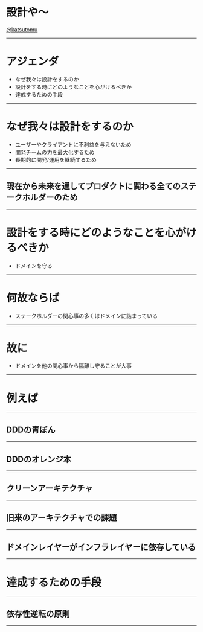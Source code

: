 # 設計や〜

[@katsutomu](https://github.com/katsutomu)

---

# アジェンダ
- なぜ我々は設計をするのか
- 設計をする時にどのようなことを心がけるべきか
- 達成するための手段

---

# なぜ我々は設計をするのか
- ユーザーやクライアントに不利益を与えないため
- 開発チームの力を最大化するため
- 長期的に開発/運用を継続するため

---

## 現在から未来を通してプロダクトに関わる全てのステークホルダーのため

---

# 設計をする時にどのようなことを心がけるべきか

- ドメインを守る

---

# 何故ならば

- ステークホルダーの関心事の多くはドメインに詰まっている

---

# 故に

- ドメインを他の関心事から隔離し守ることが大事

---

# 例えば

---

## DDDの青ぼん

---

## DDDのオレンジ本

---

## クリーンアーキテクチャ

---

## 旧来のアーキテクチャでの課題

---

## ドメインレイヤーがインフラレイヤーに依存している

---

# 達成するための手段

---

## 依存性逆転の原則

---


